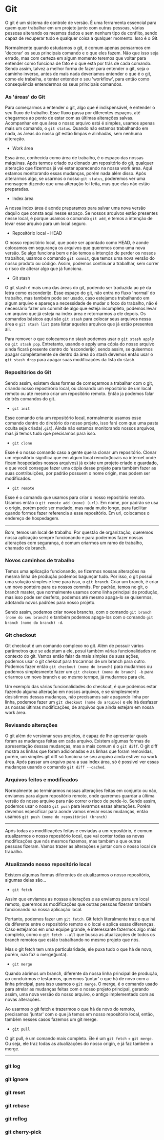 # Git

O git é um sistema de controle de versão. É uma ferramenta essencial para quem quer
trabalhar em um projeto junto com outras pessoas, várias pessoas alterando os mesmos
dados e sem nenhum tipo de conflito, sendo capaz de recuperar tudo e qualquer coisa a 
qualquer momento. Isso é o Git.

Normalmente quando estudamos o git, é comum apenas pensarmos em 'decorar' os seus principais
comando e o que eles fazem. Não que isso seja errado, mas com certeza em algum momento
teremos que voltar para entender como funciona de fato e o que está por trás de cada comando.
Sendo assim, talvez a melhor forma de fazer para entender o git, seja o caminho inverso, 
antes de mais nada deveriamos entender o que é o git, como ele trabalha, e tentar entender o seu 
'workflow', para então como consequência entendermos os seus principais comandos.


### As 'áreas' do Git

Para começarmos a entender o git, algo que é indispensável, é entender o seu fluxo de trabalho.
Esse fluxo passa por diferentes espaços, até chegarmos ao ponto de estar com as últimas alterações salvas.
Acompanhar em que área o nosso arquivo está é simples, usamos apenas mais um comando, o `git status`.
Quando não estamos trabalhando em nada, as áreas do nosso git estão limpas e alinhadas, sem nenhuma alteração.

- Work área

Essa área, conhecida como área de trabalho, é o espaço das nossas máquinas. Após termos criado ou clonado
um repositório do git, qualquer alteração que fizermos já vai estar aparecendo na nossa work área. 
Aqui estamos monitorando essas mudanças, porém nada além disso.
Após alterarmos algo, se usarmos o nosso `git status`, poderemos ver uma mensagem dizendo que uma alteração foi feita,
mas que elas não estão preparadas.

- Index área

A nossa index área é aonde praparamos para salvar uma nova versão daquilo que consta aqui nesse espaço.
Se nossos arquivos estão presentes nesse local, é porque usamos o comando `git add`, e temos a intenção
de levar esse arquivo para um local seguro.

- Repositório local - HEAD

O nosso repositório local, que pode ser apontado como HEAD, é aonde colocamos em segurança os arquivos
que queremos como uma nova versão. Se algo funciona bem e não temos a intenção de perder os nossos trabalhos,
usamos o comando `git commit`, que temos uma nova versão do nosso produto ou código. Assim, podemos continuar
a trabalhar, sem correr o risco de alterar algo que já funciona.

- Git stash

O git stash é mais uma das áreas do git, podendo ser traduzida ao pé da letra como esconderijo.
Esse espaço do git, não entra no fluxo 'normal' do trabalho, mas também pode ser usado, caso estejamos trabalhando
em algum arquivo e apareça a necessidade de mudar o foco do trabalho, não é necessário fazer um commit de algo
que esteja incompleto, podemos levar um arquivo que já esteja na index área e retornarmos a ele depois.
Os comandos básicos aqui são `git stash` para colocar seus arquivos nessa área  e `git stash list` para 
listar aqueles arquivos que já estão presentes ali. 

Para remover o que colocamos no stash podemos usar o `git stash apply` ou `git stash pop`.
Entretanto, usando o apply uma cópia do nosso arquivo ainda ficará presente dentro do 'esconderijo',
sendo assim, se quisermos apagar completamente de dentro da área do stash devemos então usar o
`git stash drop` para apagar suas modificações da lista do stash.


### Repositórios do Git

Sendo assim, existem duas formas de começarmos a trabalhar com o git, criando nosso repostirório local,
ou clonando um repositório de um local remoto ou até mesmo criar um repositório remoto.
Então ja podemos falar de três comandos do git..

- `git init`

Esse comando cria um repositório local, normalmente usamos esse comando dentro do diretório do
nosso projeto, isso fará com que uma pasta oculta seja criada(`.git`). Ainda não estamos monitorando
nossos arquivos, mas já temos tudo que precisamos para isso.

- `git clone`

Esse é o nosso comando caso a gente queira clonar um repositório.
Clonar um repositório significa que em algum local remoto(locais na internet onde ficam hospedados nossos arquivos)
já existe um projeto criado e guardado, e que você consegue fazer uma cópia desse projeto para também fazer as suas contribuições,
por padrão possuem o nome origin, mas podem ser modificados.

- `git remote`

Esse é o comando que usamos para criar o nosso repositório remoto.
Usamos então o `git remote add (nome) (url)`.
Em nome, por padrão se usa o origin, porém pode ser mudado, mas nada muito longo, para facilitar quando formos fazer
referencia a esse repositório. Em url, colocamos o endereço de hospedagem.

---

Bom, temos um local de trabalho. Por questão de organização, queremos nossa aplicação sempre funcionando
e para podermos fazer nossas alterações com segurança, é comum criarmos um ramo de trabalho, chamado de branch.

### Novos caminhos de trabalho

Temos uma aplicação funcionando, se fizermos nossas alterações na mesma linha de produção podemos bagunçar tudo.
Por isso, o git possui uma solução simples e leve para isso, o `git branch`.
Criar um branch, é criar um novo ponteiro para os nossos commits. Por padrão, temos no git, o branch master, que normalmente
usamos como linha principal de produção, mas isso pode ser desfeito, podemos até mesmo apaga-lo se quisermos, adotando
novos padrões para nosso projeto.

Sendo assim, podemos criar novos branchs, com o comando `git branch (nome do seu branch)` e também podemos apaga-los com
o comando `git branch (nome do branch) -d`.

### Git checkout

Git checkout é um comando complexo no git. Além de possuir vários parâmetros que se adaptam a ele, posui também várias funcionalidades
no contexto do git. Vamos então falar da mais simples de suas ações, podemos usar o git chekout para trocarmos de um branch para outro.
Podemos fazer então `git checkout (nome do branch)` para mudarmos ou podemos simplesmente fazer um `git chekcout (nome do branch) -b`
para criarmos um novo branch e ao mesmo termpo, já mudarmos para ele.

Um exemplo das várias funcionalidades do checkout, é que podemos estar fazendo alguma alteração em nossos arquivos, e se simplesmente
desistirmos dessas mudanças, não precisamos sair apagando linha por linha, podemos fazer um `git checkout (nome do arquivo)` e ele
irá desfazer as nossas últimas modificações, de arquivos que ainda estejam em nossa work área.

### Revisando alterações

O git além de versionar seus projetos, é capaz de lhe apresentar quais foram as mudanças feitas em
cada arquivo. Existem algumas formas de apresentação dessas mudanças, mas a mais comum é o
`git diff`. O git diff mostra as linhas que foram adicionadas e as linhas que foram removidas, porém,
um simples git diff só funciona se seu arquivo ainda estiver na work área. Após passar um arquivo
para a sua index área, só é possivel ver essas mudanças usando o comando `git diff --cached`.


### Arquivos feitos e modificados

Normalmente ao terminarmos nossas alterações feitas em conjunto ou não, enviamos para algum repositório remoto,
onde queremos guardar a última versão do nosso arquivo para não correr o risco de perde-lo.
Sendo assim, podemos usar o nosso `git push` para levarmos essas alterações. Porém devemos especificar para aonde vamos enviar
essas mudanças, então usamos `git push (nome do repositório) (branch)`

---

Após todas as modificações feitas e enviadas a um repositório, é comum atualizarmos o nosso repositório local,
que vai conter todas as novas modificações que nós mesmos fazemos, mas também a que outras pessoas fizeram.
Vamos trazer as alterações e juntar com o nosso local de trabalho.

### Atualizando nosso repositório local

Existem algumas formas diferentes de atualizarmos o nosso repositório, algumas delas são...

- `git fetch`

Assim que enviamos as nossas alterações e as enviamos para um local remoto, queremos as modificações que outras pessoas fizeram
também funcionando na nossa aplicação local.

Portanto, podemos fazer um `git fetch`. Git fetch literalmente traz o que há de diferente entre o repositório
remoto e o local e aplica essas diferenças. Caso estejamos em uma equipe grande, é interessante fazermos algo mais completo,
como o `git fetch --all` que busca as atualizações de todos os branch remotos que estão trabalhando no mesmo projeto que nós.

Mas o git fetch tem uma particularidade, ele puxa tudo o que há de novo, porém, não faz o merge(junta).

- `git merge`

Quando abrimos um branch, diferente da nossa linha principal de produção, ao concluirmos e testarmos, queremos 'juntar' o que há de
novo com a linha principal, para isso usamos o `git merge`.
O merge, é o comando usado para atrelar as mudanças feitas com o nosso projeto principal, gerando assim,
uma nova versão do nosso arquivo, o antigo implementado com as novas alterações.

Ao usarmos o git fetch e trazermos o que há de novo do remoto, precisamos 'juntar' com o que já temos em nosso repositório local,
então, também nesses casos fazemos um git merge.

- `git pull`

O git pull, é um comando mais completo. Ele é um `git fetch` + `git merge`. Ou seja, ele traz todas as atualizações do nosso origin, e
já faz também o merge.

---

### git log

### git ignore

### git reset

### git rebase

### git reflog

### git cherry-pick
